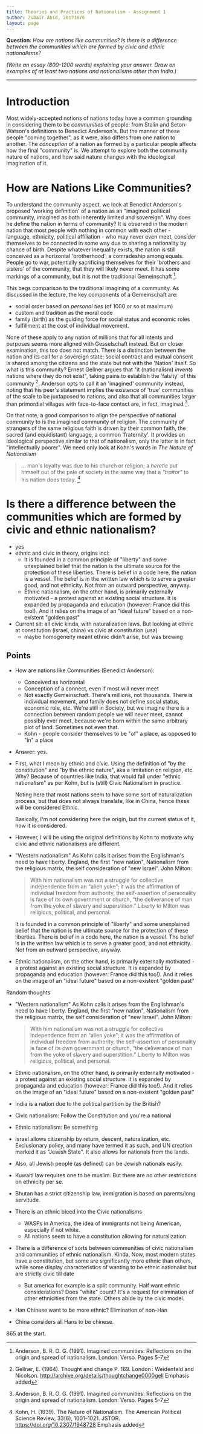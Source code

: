 ```yaml
---
title: Theories and Practices of Nationalism - Assignment 1
author: Zubair Abid, 20171076
layout: page
---
```


**Question**: 
*How are nations like communities? Is there is a difference between 
the communities which are formed by civic and ethnic nationalisms?*

*(Write an essay (800-1200 words) explaining your answer. Draw on examples of at 
least two nations and nationalisms other than India.)*

<hr>

# Introduction 

Most widely-accepted notions of nations today have a common grounding in
considering them to be *communities* of people: from Stalin and Seton-Watson's
definitions to Benedict Anderson's. But the manner of these people "coming 
together", as it were, also differs from one nation to another. The *conception*
of a nation as formed by a particular people affects how the final "community"
is. We attempt to explore both the community nature of nations, and how said
nature changes with the ideological imagination of it.

# How are Nations Like Communities?

To understand the community aspect, we look at Benedict Anderson's proposed
'working definition' of a nation as an "imagined political community, imagined
as both inherently limited and sovereign". Why does he define the
nation in terms of community? It is observed in the modern nation that most 
people with nothing in common with each other - language, ethnicity, political
affiliation - who may never even meet, consider themselves to be connected in
some way due to sharing a nationality by chance of birth. Despite whatever
inequality exists, the nation is still conceived as a horizontal 'brotherhood',
a comradeship among equals. People go to war, potentially sacrificing themselves
for their 'brothers and sisters' of the community, that they will likely never
meet. It has some markings of a community, but it is not the traditional 
Gemeinschaft [^andersondef].

This begs comparison to the traditional imagining of a community. As discussed 
in the lecture, the key components of a Gemeinschaft are:

- social order based on *personal ties* (of 1000 or so at maximum)
- custom and tradition as the moral code
- family (birth) as the guiding force for social status and economic roles
- fulfillment at the cost of individual movement.

None of these apply to any nation of millions that for all intents and purposes
seems more aligned with Gesselschaft instead. But on closer examination, this
too does not match. There is a distinction between the nation and its call for a
sovereign state; social contract and mutual consent is shared among the citizens
and the state but not with the 'Nation' itself. So what is this community?
Ernest Gellner argues that "it (nationalism) *invents* nations where they do not
exist", taking pains to establish the 'falsity' of this community [^gellner].
Anderson opts to call it an 'imagined' community instead, noting that his peer's
statement implies the existence of 'true' communities of the scale to be
juxtaposed to nations, and also that all communities larger than primordial
villages with face-to-face contact are, in fact, imagined [^andersondef].

On that note, a good comparison to align the perspective of national community
to is the imagined community of religion. The community of strangers of the same
religious faith is driven by their common faith, the sacred (and equidistant)
language, a common 'fraternity'. It provides an ideological perspective similar
to that of nationalism, only the latter is in fact "intellectually poorer". We
need only look at Kohn's words in *The Nature of Nationalism*

> ... man's loyalty was due to his church or religion; a *heretic* put himself
out of the pale of society in the same way that a *"traitor"* to his nation
does today. [^kohnture]

# Is there a difference between the communities which are formed by civic and ethnic nationalism?

- yes
- ethnic and civic in theory, origins incl:
    - It is founded in a common principle of "liberty" and some unexplained belief
      that the nation is the ultimate source for the protection of these liberties.
      There is belief in a code here, the nation is a vessel. The belief is in the
      written law which is to serve a greater good, and not ethnicity. Not from an
      outward perspective, anyway.
    - Ethnic nationalism, on the other hand, is primarily externally motivated - a
      protest against an existing social structure. It is expanded by propaganda and
      education (however: France did this too!). And it relies on the image of an
      "ideal future" based on a non-existent "golden past"
- Current sit: all civic kinda, with naturalization laws. But looking at ethnic
  at constitution (israel, china) vs civic at constitution (usa)
    - maybe homogeneity meant ethnic didn't arise, but was brewing

## Points

- How are nations like Communities (Benedict Anderson):
    - Conceived as horizontal
    - Conception of a connect, even if most will never meet
    - Not exactly Gemeinschaft. There's millions, not thousands. There is
      individual movement, and family does not define social status, economic
      role, etc. We're still in Society, but we imagine there is a connection
      between random people we will never meet, cannot possibly ever meet,
      because we're born within the same arbitrary plot of land. Sometimes not
      even that.
    - Kohn - people consider themselves to be "of" a place, as opposed to "in" a
      place
- Answer: yes.
- First, what I mean by ethnic and civic. Using the definition of "by the
  constitution" and "by the ethnic nature", aka a limitation on religion, etc.
  Why? Because of countries like India, that would fall under "ethnic
  nationalism" as per Kohn, but is (still) Civic Nationalism in practice.

  Noting here that most nations seem to have some sort of naturalization
  process, but that does not always translate, like in China, hence these will
  be considered Ethnic.
  
  Basically, I'm not considering here the origin, but the current status of it,
  how it is considered.
- However, I will be using the original definitions by Kohn to motivate why
  civic and ethnic nationalisms are different.
- "Western nationalism" As Kohn calls it arises from the Englishman's need to
  have liberty. England, the first "new nation", Nationalism from the religious
  matrix, the self consideration of "new Israel". John Milton:
  
  > With him nationalism was not a struggle for collective independence from an 
  > “alien yoke”; it was the affirmation of individual freedom from authority, 
  > the self-assertion of personality is face of its own government or church, 
  > “the deliverance of man from the yoke of slavery and superstition.” Liberty 
  > to Milton was religious, political, and personal. 
  
  It is founded in a common principle of "liberty" and some unexplained belief
  that the nation is the ultimate source for the protection of these liberties.
  There is belief in a code here, the nation is a vessel. The belief is in the
  written law which is to serve a greater good, and not ethnicity. Not from an
  outward perspective, anyway.
- Ethnic nationalism, on the other hand, is primarily externally motivated - a
  protest against an existing social structure. It is expanded by propaganda and
  education (however: France did this too!). And it relies on the image of an
  "ideal future" based on a non-existent "golden past"





Random thoughts

- "Western nationalism" As Kohn calls it arises from the Englishman's need to
  have liberty. England, the first "new nation", Nationalism from the religious
  matrix, the self consideration of "new Israel". John Milton:
  
  > With him nationalism was not a struggle for collective independence from an 
  > “alien yoke”; it was the affirmation of individual freedom from authority, 
  > the self-assertion of personality is face of its own government or church, 
  > “the deliverance of man from the yoke of slavery and superstition.” Liberty 
  > to Milton was religious, political, and personal.
- Ethnic nationalism, on the other hand, is primarily externally motivated - a
  protest against an existing social structure. It is expanded by propaganda and
  education (however: France did this too!). And it relies on the image of an
  "ideal future" based on a non-existent "golden past"

- India is a nation due to the political partition by the British? 
- Civic nationalism: Follow the Constitution and you're a national
- Ethnic nationalism: Be something
- Israel allows citizenship by return, descent, naturalization, etc.
  Exclusionary policy, and many have termed it as such, and UN creation marked
  it as "Jewish State". It also allows for nationals from the lands.
- Also, all Jewish people (as defined) can be Jewish nationals easily.
- Kuwaiti law requires one to be muslim. But there are no other restrictions on
  ethnicity per se.
- Bhutan has a strict citizenship law, immigration is based on parents/long
  servitude.
- There is an ethnic bleed into the Civic nationalisms
    - WASPs in America, the idea of immigrants not being American, especially if
      not white.
    - All nations seem to have a constitution allowing for naturalization
- There is a difference of sorts between communities of civic nationalism and
  communities of ethnic nationalism. Kinda. Now, most modern states have a
  constitution, but some are significantly more ethnic than others, while some
  display characteristics of wanting to be ethnic nationalist but are strictly
  civic till date
    - But america for example is a split community. Half want ethnic
      considerations? Does "white" count? It's a request for elimination of
      other ethnicities from the state. Others abide by the civic model.
- Han Chinese want to be more ethnic? Elimination of non-Han
- China considers all Hans to be chinese.

865 at the start.

[^andersondef]: Anderson, B. R. O. G. (1991). Imagined communities: Reflections 
on the origin and spread of nationalism. London: Verso. Pages 5-7

[^gellner]: Gellner, E. (1964). Thought and change P. 169. London : Weidenfeld 
and Nicolson. http://archive.org/details/thoughtchange0000gell Emphasis added

[^kohnture]: Kohn, H. (1939). The Nature of Nationalism. The American Political
Science Review, 33(6), 1001–1021. JSTOR. https://doi.org/10.2307/1948728 
Emphasis added

